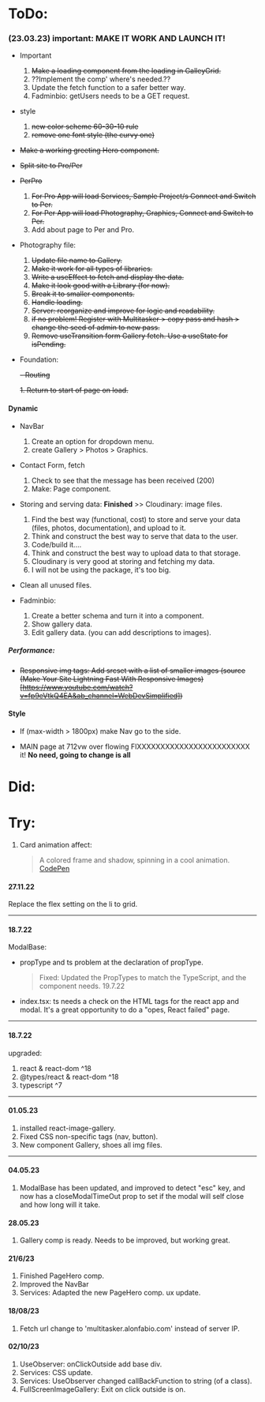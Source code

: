 # ToDo:

### (23.03.23) important: MAKE IT WORK AND LAUNCH IT!

- Important

  1. ~~Make a loading component from the loading in GalleyGrid.~~
  2. ??Implement the comp' where's needed.??
  3. Update the fetch function to a safer better way.
  4. Fadminbio: getUsers needs to be a GET request.

- style

  1. ~~new color scheme 60-30-10 rule~~
  2. ~~remove one font style (the curvy one)~~

- ~~Make a working greeting Hero component.~~

- ~~Split site to Pro/Per~~
- ~~PerPro~~

  1. ~~For Pro App will load Services, Sample Project/s Connect and Switch to Per.~~
  2. ~~For Per App will load Photography, Graphics, Connect and Switch to Per.~~
  3. Add about page to Per and Pro.

- Photography file:

  1. ~~Update file name to Gallery.~~
  2. ~~Make it work for all types of libraries.~~
  3. ~~Write a useEffect to fetch and display the data.~~
  4. ~~Make it look good with a Library (for now). <!-- Sometime fast is beater -->~~
  5. ~~Break it to smaller components.~~
  6. ~~Handle loading.~~
  7. ~~Server: reorganize and improve for logic and readability.~~
  8. ~~if no problem! Register with Multitasker > copy pass and hash > change the seed of admin to new pass.~~
  9. ~~Remove useTransition form Gallery fetch. Use a useState for isPending.~~

- Foundation:

  ~~- Routing~~

  ~~1. Return to start of page on load.~~

#### Dynamic

- NavBar

  1. Create an option for dropdown menu.
  2. create Gallery > Photos > Graphics.

- Contact Form, fetch

  1. Check to see that the message has been received (200)
  2. Make: Page component.

- Storing and serving data: **Finished** >> Cloudinary: image files.

  1. Find the best way (functional, cost) to store and serve your data (files, photos, documentation), and upload to it.
  2. Think and construct the best way to serve that data to the user.
  3. Code/build it....
  4. Think and construct the best way to upload data to that storage.
  5. Cloudinary is very good at storing and fetching my data.
  6. I will not be using the package, it's too big.

- Clean all unused files.

- Fadminbio:

  1. Create a better schema and turn it into a component.
  2. Show gallery data.
  3. Edit gallery data. (you can add descriptions to images).

##### Performance:

- ~~Responsive img tags: Add srcset with a list of smaller images (source (Make Your Site Lightning Fast With Responsive Images)[https://www.youtube.com/watch?v=fp9eVtkQ4EA&ab_channel=WebDevSimplified])~~

#### Style

- If (max-width > 1800px) make Nav go to the side.

- MAIN page at 712vw over flowing FIXXXXXXXXXXXXXXXXXXXXXXXX it! **No need, going to change is all**

# Did:

# Try:

1. Card animation affect:
   > A colored frame and shadow, spinning in a cool animation.
   > [CodePen](https://codepen.io/gayane-gasparyan/pen/jOmaBQK)

#### 27.11.22

Replace the flex setting on the li to grid.

---

#### 18.7.22

ModalBase:

- propType and ts problem at the declaration of propType.

  > Fixed: Updated the PropTypes to match the TypeScript, and the component needs. 19.7.22

* index.tsx:
  ts needs a check on the HTML tags for the react app and modal. It's a great opportunity to do a "opes, React failed" page.

---

#### 18.7.22

upgraded:

1. react & react-dom ^18
2. @types/react & react-dom ^18
3. typescript ^7

---

#### 01.05.23

1. installed react-image-gallery.
2. Fixed CSS non-specific tags (nav, button).
3. New component Gallery, shoes all img files.

---

#### 04.05.23

1. ModalBase has been updated, and improved to detect "esc" key, and now has a closeModalTimeOut prop to set if the modal will self close and how long will it take.

#### 28.05.23

1. Gallery comp is ready. Needs to be improved, but working great.

#### 21/6/23

1. Finished PageHero comp.
2. Improved the NavBar
3. Services: Adapted the new PageHero comp. ux update.

#### 18/08/23

1. Fetch url change to 'multitasker.alonfabio.com' instead of server IP.

#### 02/10/23

1. UseObserver: onClickOutside add base div.
2. Services: CSS update.
3. Services: UseObserver changed callBackFunction to string (of a class).
4. FullScreenImageGallery: Exit on click outside is on.
